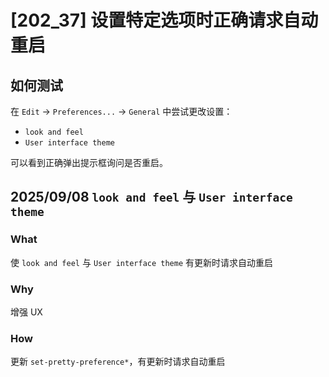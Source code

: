 # [202_37] 设置特定选项时正确请求自动重启

## 如何测试

在 `Edit` -> `Preferences...` -> `General` 中尝试更改设置：

- `look and feel`
- `User interface theme`

可以看到正确弹出提示框询问是否重启。

## 2025/09/08 `look and feel` 与 `User interface theme`

### What

使 `look and feel` 与 `User interface theme` 有更新时请求自动重启

### Why

增强 UX

### How

更新 `set-pretty-preference*`，有更新时请求自动重启


